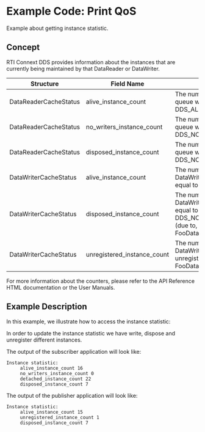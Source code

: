 # Example Code: Print QoS

Example about getting instance statistic.

## Concept

RTI Connext DDS provides information about the instances that are currently
being maintained by that DataReader or DataWriter.

| Structure | Field Name | Description |
| --------- | ---------- | ----------- |
| DataReaderCacheStatus | alive_instance_count | The number of instances in the DataReader's queue with an instance state equal to DDS_ALIVE_INSTANCE_STATE. |
| DataReaderCacheStatus | no_writers_instance_count | The number of instances in the DataReader's queue with an instance state equal to DDS_NOT_ALIVE_NO_WRITERS_INSTANCE_STATE. |
| DataReaderCacheStatus | disposed_instance_count | The number of instances in the DataReader's queue with an instance state equal to DDS_NOT_ALIVE_DISPOSED_INSTANCE_STATE. |
| DataWriterCacheStatus | alive_instance_count | The number of instances currently in the DataWriter's queue that have an instance_state equal to DDS_ALIVE_INSTANCE_STATE. |
| DataWriterCacheStatus | disposed_instance_count | The number of instances currently in the DataWriter's queue that have an instance_state equal to DDS_NOT_ALIVE_DISPOSED_INSTANCE_STATE (due to, for example, being disposed via the FooDataWriter_dispose operation). |
| DataWriterCacheStatus | unregistered_instance_count | The number of instances currently in the DataWriter's queue that the DataWriter has unregistered from via the FooDataWriter_unregister_instance operation. |

For more information about the counters, please refer to the API Reference HTML
documentation or the User Manuals.

## Example Description

In this example, we illustrate how to access the instance statistic:

In order to update the instance statistic we have write, dispose and unregister
different instances.

The output of the subscriber application will look like:

```
Instance statistic:
     alive_instance_count 16
     no_writers_instance_count 0
     detached_instance_count 22
     disposed_instance_count 7
```

The output of the publisher application will look like:

```
Instance statistic:
     alive_instance_count 15
     unregistered_instance_count 1
     disposed_instance_count 7
```

